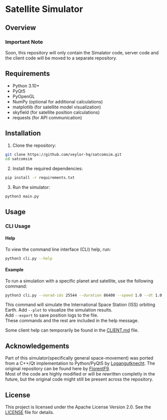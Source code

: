 # Satellite Simulator
## Overview
### Important Note  
Soon, this repository will only contain the Simalator code, server code and the client code will be moved to a separate repository.  

## Requirements
- Python 3.10+
- PyQt5
- PyOpenGL
- NumPy (optional for additional calculations)
- matplotlib (for satellite model visualization)
- skyfield (for satellite position calculations)
- requests (for API communication)

## Installation

1. Clone the repository:
```bash
git clone https://github.com/veylor-hq/satcomsim.git
cd satcomsim
```

2. Install the required dependencies:
```bash
pip install -r requirements.txt
```

3. Run the simulator:
```bash
python3 main.py
```

## Usage

### CLI Usage  
#### Help  
To view the command line interface (CLI) help, run:  
```bash
python3 cli.py --help
```

#### Example
To run a simulation with a specific planet and satellite, use the following command:
```bash
python3 cli.py --norad-ids 25544 --duration 86400 --speed 1.0 --dt 1.0 --output-interval 10
```
This command will simulate the International Space Station (ISS) orbiting Earth.
Add `--plot` to visualize the simulation results.   
Add `--export` to save position logs to the file.  
These commands and the rest are included in the help message.  

Some client help can temporarily be found in the [CLIENT.md](CLIENT.md) file.

## Acknowledgements

Part of this simulator(specifically general space-movement) was ported from a C++/Qt implementation to Python/PyQt5 by [Logangutknecht](https://github.com/logangutknecht/SatelliteSimulator).
The original repository can be found here by [FlorentF9](https://github.com/FlorentF9/SatelliteSimulator/).  
Most of the code are highly modified or will be rewritten completly in the future, but the original code might still be present across the repository.

## License  
This project is licensed under the Apache License Version 2.0. See the [LICENSE](LICENSE) file for details.